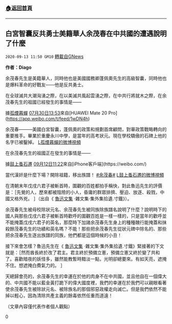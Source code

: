 ###  [:house:返回首頁](https://github.com/ourhimalayas/txt)
---

## 白宮智囊反共勇士美籍華人余茂春在中共國的遭遇說明了什麼
`2020-09-13 11:50 GM10` [轉載自GNews](https://gnews.org/zh-hant/352669/)

**作者：Diago**

余茂春先生是美籍華人，同時他也是美國國務卿蓬佩奧先生的高級智囊，同時他也是爆料革命的好戰友——他是反共勇士。

在全球滅共大潮洶湧之際，在以美滅共風起雲湧之際，在中共行將就木之際，在余茂春先生的祖國已經發生的事情是——

據[孤煙暮蟬](https://weibo.com/2150758415?refer_flag=1001030103_) [07月30日13:53](https://weibo.com/2150758415/JdAuXkNJa?refer_flag=1001030103_)來自[HUAWEI Mate 20 Pro](https://app.weibo.com/t/feed/1wDN4h)

余茂春———美國白宮智囊，蓬佩奧的政策和規劃首席顧問，對華政策戰略轉向的重要推手。畢業於重慶永川中學，是當年的高考狀元。現在學校驕傲的石碑上他的名字已被鑿掉。 [L孤煙暮蟬的微博視頻](http://t.cn/A6U2qcAj)​

在余茂春先生的祖國正在發生的事情是——

據[鼓上蚤石遷](https://weibo.com/7302015183?refer_flag=1001030103_) [09月12日11:22](https://weibo.com/7302015183/Jkgji8h7J?refer_flag=1001030103_)來自[iPhone客戶端](https://weibo.com/)

當代漢奸是什麼下場？開除祖籍，移出族譜！ 
 [#余茂春#](https://s.weibo.com/weibo/%23%E4%BD%99%E8%8C%82%E6%98%A5%23) [L鼓上蚤石遷的微博視頻](http://t.cn/A64NFcQ3)​

在清朝末年戊戌六君子被斬首時，圍觀的百姓都拍手稱快，對此魯迅先生的評價是：［先覺的人，歷來都被陰險的小人，昏庸的群眾排擠、壓迫、放逐、殺戮，中國又格外兇。 ］（出自《 [魯迅文集](http://www.ziyexing.com/luxun/luxun_index.htm) ·雜文集·集外集拾遺.寸鐵》）。

余茂春先生被母校除狀元名、余茂春先生被同族除族譜名說明了什麼？說明時下的國人與那些戊戌六君子被斬首時歡呼的圍觀百姓是一樣一樣的，只是當年的歡呼並不能掩蓋戊戌六君子的英名，那麼時下加諸余茂春先生身上的種種醜行能掩蓋和抹殺餘茂春先生的功績和英名嗎？不能！那些把余茂春先生從狀元碑中除名的、那些把余茂春先生逐出族譜的同族，他們都是這個時候的小丑！

接下來會怎樣？魯迅先生在《 [魯迅文集](http://www.ziyexing.com/luxun/luxun_index.htm) ·雜文集·集外集拾遺.寸鐵》緊接著的下文就是：［然而酋長終於改了君主。君主終於預備立憲，預備立憲又終於變了共和了。喜歡暗夜的妖怪多，雖然能教暫時黯淡一點，光明卻總要來。有如天亮，遮掩不住。想遮掩白費氣力的。 ］

天總歸會亮的，余茂春先生的幸運在於他的肉身不在中共國，並且他自在一個偉大的、中共國不能以藍金黃打跪下的偉大國度裡，我們的幸運在於我們可以親眼看著使余茂春先生被除狀元名、被除族名的那個邪惡政權走向滅亡。但是我們依然不能掉以輕心，因為清除共產主義的餘毒依然任重而道遠！

（文章內容僅代表作者個人觀點）

0
